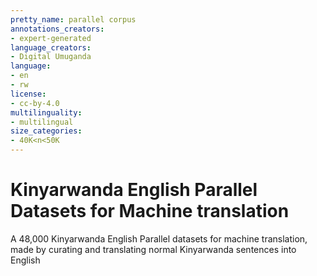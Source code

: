 ```yaml
---
pretty_name: parallel corpus
annotations_creators:
- expert-generated
language_creators:
- Digital Umuganda
language:
- en
- rw
license:
- cc-by-4.0
multilinguality:
- multilingual
size_categories:
- 40K<n<50K
---
```

# Kinyarwanda English Parallel Datasets for Machine translation

A 48,000 Kinyarwanda English Parallel datasets for machine translation, made by curating and translating normal Kinyarwanda sentences into English